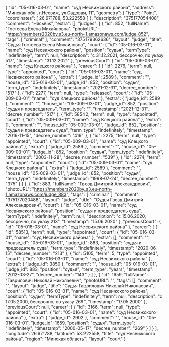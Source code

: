 {
    "id": "05-016-03-01",
    "name": "суд Несвижского района",
    "address": "Минская обл., г.Несвиж, ул.Садовая, 11",
    "geometry": {
        "type": "Point",
        "coordinates": [
            26.671788,
            53.222558
        ]
    },
    "description": "375177054408",
    "comment": "Нясьвіж",
    "extra": [],
    "judges": [
        {
            "id": 852,
            "fullName": "Гостеева Елена Михайловна",
            "photoURL": "https://members2020by.s3.eu-north-1.amazonaws.com/judge_852",
            "tags": [
                "criminal"
            ],
            "comment": "375179362636",
            "layout": "judge",
            "title": "Судья Гостеева Елена Михайловна",
            "court": {
                "id": "05-016-03-01",
                "name": "суд Несвижского района",
                "position": "судья",
                "termType": "indefinitely",
                "term": null,
                "description": "c 31.12.2021, бессрочно, по указу 517",
                "timestamp": "31.12.2021"
            },
            "previousCourt": {
                "id": "05-009-03-01",
                "name": "суд Клецкого района"
            },
            "career": [
                {
                    "id": 2276,
                    "term": null,
                    "type": "appointed",
                    "court": {
                        "id": "05-016-03-01",
                        "name": "суд Несвижского района"
                    },
                    "extra": {
                        "judge_id": 2589
                    },
                    "comment": "",
                    "house_id": "05-016-03-01",
                    "judge_id": 852,
                    "position": "судья",
                    "term_type": "indefinitely",
                    "timestamp": "2021-12-31",
                    "decree_number": "517"
                },
                {
                    "id": 2277,
                    "term": null,
                    "type": "released",
                    "court": {
                        "id": "05-009-03-01",
                        "name": "суд Клецкого района"
                    },
                    "extra": {
                        "judge_id": 2589
                    },
                    "comment": "",
                    "house_id": "05-009-03-01",
                    "judge_id": 852,
                    "position": "судья и председатель",
                    "term_type": "",
                    "timestamp": "2021-12-31",
                    "decree_number": "517"
                },
                {
                    "id": 58542,
                    "term": null,
                    "type": "appointed",
                    "court": {
                        "id": "05-009-03-01",
                        "name": "суд Клецкого района"
                    },
                    "extra": [],
                    "comment": "",
                    "house_id": "05-009-03-01",
                    "judge_id": 852,
                    "position": "судья и председатель суда",
                    "term_type": "indefinitely",
                    "timestamp": "2016-11-15",
                    "decree_number": "419"
                },
                {
                    "id": 2275,
                    "term": null,
                    "type": "appointed",
                    "court": {
                        "id": "05-009-03-01",
                        "name": "суд Клецкого района"
                    },
                    "extra": {
                        "judge_id": 2589
                    },
                    "comment": "",
                    "house_id": "05-009-03-01",
                    "judge_id": 852,
                    "position": "судья",
                    "term_type": "indefinitely",
                    "timestamp": "2003-11-28",
                    "decree_number": "539"
                },
                {
                    "id": 2274,
                    "term": null,
                    "type": "appointed",
                    "court": {
                        "id": "05-009-03-01",
                        "name": "суд Клецкого района"
                    },
                    "extra": {
                        "judge_id": 2589
                    },
                    "comment": "",
                    "house_id": "05-009-03-01",
                    "judge_id": 852,
                    "position": "судья",
                    "term_type": "indefinitely",
                    "timestamp": "1998-07-24",
                    "decree_number": "375"
                }
            ]
        },
        {
            "id": 883,
            "fullName": "Гвозд Дмитрий Александрович",
            "photoURL": "https://members2020by.s3.eu-north-1.amazonaws.com/judge_883",
            "tags": [
                "criminal"
            ],
            "comment": "375177020488",
            "layout": "judge",
            "title": "Судья Гвозд Дмитрий Александрович",
            "court": {
                "id": "05-016-03-01",
                "name": "суд Несвижского района",
                "position": "судья и председатель суда",
                "termType": "indefinitely",
                "term": null,
                "description": "c 15.06.2020, бессрочно, по указу 213",
                "timestamp": "15.06.2020"
            },
            "previousCourt": {
                "id": "05-016-03-01",
                "name": "суд Несвижского района"
            },
            "career": [
                {
                    "id": 58513,
                    "term": null,
                    "type": "appointed",
                    "court": {
                        "id": "05-016-03-01",
                        "name": "суд Несвижского района"
                    },
                    "extra": [],
                    "comment": "",
                    "house_id": "05-016-03-01",
                    "judge_id": 883,
                    "position": "судья и председатель суда",
                    "term_type": "indefinitely",
                    "timestamp": "2020-06-15",
                    "decree_number": "213"
                },
                {
                    "id": 5105,
                    "term": 5,
                    "type": "appointed",
                    "court": {
                        "id": "05-016-03-01",
                        "name": "суд Несвижского района"
                    },
                    "extra": {
                        "judge_id": 3850
                    },
                    "comment": "",
                    "house_id": "05-016-03-01",
                    "judge_id": 883,
                    "position": "судья",
                    "term_type": "years",
                    "timestamp": "2012-03-27",
                    "decree_number": "143"
                }
            ]
        },
        {
            "id": 1659,
            "fullName": "Гаврилович Николай Николаевич",
            "photoURL": "",
            "tags": [],
            "comment": "",
            "layout": "judge",
            "title": "Судья Гаврилович Николай Николаевич",
            "court": {
                "id": "05-016-03-01",
                "name": "суд Несвижского района",
                "position": "судья",
                "termType": "indefinitely",
                "term": null,
                "description": "c 17.05.2000, бессрочно, по указу 269",
                "timestamp": "17.05.2000"
            },
            "previousCourt": null,
            "career": [
                {
                    "id": 3166,
                    "term": null,
                    "type": "appointed",
                    "court": {
                        "id": "05-016-03-01",
                        "name": "суд Несвижского района"
                    },
                    "extra": {
                        "judge_id": 2902
                    },
                    "comment": "",
                    "house_id": "05-016-03-01",
                    "judge_id": 1659,
                    "position": "судья",
                    "term_type": "indefinitely",
                    "timestamp": "2000-05-17",
                    "decree_number": "269"
                }
            ]
        }
    ],
    "longitude": 26.671788,
    "latitude": 53.222558,
    "title": "суд Несвижского района",
    "region": "Минская область",
    "layout": "court"
}